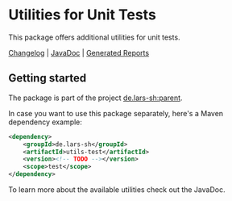 # Utilities for Unit Tests
This package offers additional utilities for unit tests.

[Changelog](../CHANGELOG.md)  |  [JavaDoc](https://lars-sh.github.io/parent/utils-test/apidocs)  |  [Generated Reports](https://lars-sh.github.io/parent/utils-test/project-reports.html)

## Getting started
The package is part of the project [de.lars-sh:parent](../README.md).

In case you want to use this package separately, here's a Maven dependency example:

```XML
<dependency>
	<groupId>de.lars-sh</groupId>
	<artifactId>utils-test</artifactId>
	<version><!-- TODO --></version>
	<scope>test</scope>
</dependency>
```

To learn more about the available utilities check out the JavaDoc.